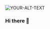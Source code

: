 <picture>
 <source media="(prefers-color-scheme: dark)" srcset="[[YOUR-DARKMODE-IMAGE](https://cdn.pixabay.com/photo/2016/04/15/08/53/windmill-1330517_1280.jpg)](https://th.bing.com/th/id/R.0adcd6d009b03054e96f2bdde3bc0690?rik=YBcHGsgFbh0wWw&riu=http%3a%2f%2fwww.foroambiental.com.mx%2fwp-content%2fuploads%2f2020%2f05%2fOCIFDH0-1024x683.jpg&ehk=uBhQF5rwUKyQqNGQ3x7xsxVhdeeSU3s9mCX7jOyazvU%3d&risl=&pid=ImgRaw&r=0)">
 <source media="(prefers-color-scheme: light)" srcset="[YOUR-LIGHTMODE-IMAGE](https://th.bing.com/th/id/R.0adcd6d009b03054e96f2bdde3bc0690?rik=YBcHGsgFbh0wWw&riu=http%3a%2f%2fwww.foroambiental.com.mx%2fwp-content%2fuploads%2f2020%2f05%2fOCIFDH0-1024x683.jpg&ehk=uBhQF5rwUKyQqNGQ3x7xsxVhdeeSU3s9mCX7jOyazvU%3d&risl=&pid=ImgRaw&r=0)">
 <img alt="YOUR-ALT-TEXT" src="YOUR-DEFAULT-IMAGE">
</picture>


### Hi there 👋

<!--
**JahironMG/JahironMG** is a ✨ _special_ ✨ repository because its `README.md` (this file) appears on your GitHub profile.

Here are some ideas to get you started:

- 🔭 I’m currently working on ...
- 🌱 I’m currently learning ...
- 👯 I’m looking to collaborate on ...
- 🤔 I’m looking for help with ...
- 💬 Ask me about ...
- 📫 How to reach me: ...
- 😄 Pronouns: ...
- ⚡ Fun fact: ...
-->
